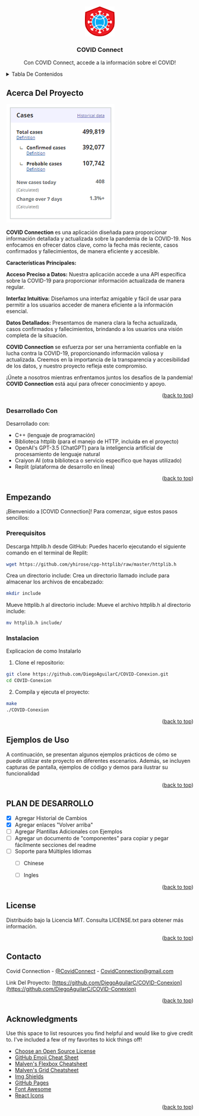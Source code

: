 
<!-- LOGO -->
<br />
<div align="center">
  <a href="https://github.com/othneildrew/Best-README-Template">
    <img src="images/logo.png" alt="Logo" width="80" height="80">
  </a>

  <h3 align="center">COVID Connect</h3>

  <p align="center">
    Con COVID Connect, accede a la información sobre el COVID!
    <br />
  </p>
</div>


<!-- TABLA DE CONTENIDOS -->
<details>
  <summary>Tabla De Contenidos</summary>
  <ol>
    <li>
      <a href="#about-the-project">Acerca del proyecto</a>
      <ul>
        <li><a href="#built-with">Construido con</a></li>
      </ul>
    </li>
    <li>
      <a href="#getting-started">Getting Started</a>
      <ul>
        <li><a href="#prerequisites">Prerequisitos</a></li>
        <li><a href="#installation">Instalacion</a></li>
      </ul>
    </li>
    <li><a href="#usage">Usage</a></li>
    <li><a href="#roadmap">Roadmap</a></li>
    <li><a href="#contributing">Contributing</a></li>
    <li><a href="#license">License</a></li>
    <li><a href="#contact">Contact</a></li>
    <li><a href="#acknowledgments">Acknowledgments</a></li>
  </ol>
</details>



<!-- ACERCA DEL PROYECTO -->
## Acerca Del Proyecto

[![Product Name Screen Shot][product-screenshot]](https://covidtracking.com/)

<b> COVID Connection </b> es una aplicación diseñada para proporcionar información detallada y actualizada sobre la pandemia de la COVID-19. Nos enfocamos en ofrecer datos clave, como la fecha más reciente, casos confirmados y fallecimientos, de manera eficiente y accesible.

<b>Características Principales:</b>

<b>Acceso Preciso a Datos:</b> Nuestra aplicación accede a una API específica sobre la COVID-19 para proporcionar información actualizada de manera regular.

<b>Interfaz Intuitiva:</b> Diseñamos una interfaz amigable y fácil de usar para permitir a los usuarios acceder de manera eficiente a la información esencial.

<b>Datos Detallados:</b> Presentamos de manera clara la fecha actualizada, casos confirmados y fallecimientos, brindando a los usuarios una visión completa de la situación.

<b> COVID Connection </b> se esfuerza por ser una herramienta confiable en la lucha contra la COVID-19, proporcionando información valiosa y actualizada. Creemos en la importancia de la transparencia y accesibilidad de los datos, y nuestro proyecto refleja este compromiso.

¡Únete a nosotros mientras enfrentamos juntos los desafíos de la pandemia! <b> COVID Connection </b> está aquí para ofrecer conocimiento y apoyo.

<p align="right">(<a href="#readme-top">back to top</a>)</p>



### Desarrollado Con

Desarrollado con:
- C++ (lenguaje de programación)
- Biblioteca httplib (para el manejo de HTTP, incluida en el proyecto)
- OpenAI's GPT-3.5 (ChatGPT) para la inteligencia artificial de procesamiento de lenguaje natural
- Craiyon AI (otra biblioteca o servicio específico que hayas utilizado)
- Replit (plataforma de desarrollo en línea)

<p align="right">(<a href="#readme-top">back to top</a>)</p>

<!-- EMPEZANDO -->
## Empezando

¡Bienvenido a [COVID Connection]! Para comenzar, sigue estos pasos sencillos:

### Prerequisitos

Descarga httplib.h desde GitHub:
Puedes hacerlo ejecutando el siguiente comando en el terminal de Replit:
  ```sh
  wget https://github.com/yhirose/cpp-httplib/raw/master/httplib.h
  ```
Crea un directorio include:
Crea un directorio llamado include para almacenar los archivos de encabezado:
  ```sh
  mkdir include
  ```
Mueve httplib.h al directorio include:
Mueve el archivo httplib.h al directorio include:
  ```sh
  mv httplib.h include/
  ```

### Instalacion

Explicacion de como Instalarlo


1. Clone el repositorio:
  ```sh
  git clone https://github.com/DiegoAguilarC/COVID-Conexion.git
  cd COVID-Conexion
  ```
2. Compila y ejecuta el proyecto:
  ```sh
  make
  ./COVID-Conexion
  ```

<p align="right">(<a href="#readme-top">back to top</a>)</p>



<!-- EJEMPLOS DE USO -->
## Ejemplos de Uso

A continuación, se presentan algunos ejemplos prácticos de cómo se puede utilizar este proyecto en diferentes escenarios. Además, se incluyen capturas de pantalla, ejemplos de código y demos para ilustrar su funcionalidad

<p align="right">(<a href="#readme-top">back to top</a>)</p>

<!-- PLAN DE DESARROLLO -->
## PLAN DE DESARROLLO

- [x] Agregar Historial de Cambios
- [x] Agregar enlaces "Volver arriba"
- [ ] Agregar Plantillas Adicionales con Ejemplos
- [ ] Agregar un documento de "componentes" para copiar y pegar fácilmente secciones del readme
- [ ] Soporte para Múltiples Idiomas
    - [ ] Chinese
    - [ ] Ingles


<p align="right">(<a href="#readme-top">back to top</a>)</p>

<!-- LICENSE -->
## License

Distribuido bajo la Licencia MIT. Consulta LICENSE.txt para obtener más información.

<p align="right">(<a href="#readme-top">back to top</a>)</p>



<!-- CONTACTO -->
## Contacto
Covid Connection - [@CovidConnect](https://twitter.com/CovidConnection) - CovidConnection@gmail.com

Link Del Proyecto: [https://github.com/DiegoAguilarC/COVID-Conexion](https://github.com/DiegoAguilarC/COVID-Conexion)

<p align="right">(<a href="#readme-top">back to top</a>)</p>


<!-- ACKNOWLEDGMENTS -->
## Acknowledgments

Use this space to list resources you find helpful and would like to give credit to. I've included a few of my favorites to kick things off!

* [Choose an Open Source License](https://choosealicense.com)
* [GitHub Emoji Cheat Sheet](https://www.webpagefx.com/tools/emoji-cheat-sheet)
* [Malven's Flexbox Cheatsheet](https://flexbox.malven.co/)
* [Malven's Grid Cheatsheet](https://grid.malven.co/)
* [Img Shields](https://shields.io)
* [GitHub Pages](https://pages.github.com)
* [Font Awesome](https://fontawesome.com)
* [React Icons](https://react-icons.github.io/react-icons/search)

<p align="right">(<a href="#readme-top">back to top</a>)</p>



<!-- MARKDOWN LINKS & IMAGES -->
<!-- https://www.markdownguide.org/basic-syntax/#reference-style-links -->
[contributors-shield]: https://img.shields.io/github/contributors/othneildrew/Best-README-Template.svg?style=for-the-badge
[contributors-url]: https://github.com/othneildrew/Best-README-Template/graphs/contributors
[forks-shield]: https://img.shields.io/github/forks/othneildrew/Best-README-Template.svg?style=for-the-badge
[forks-url]: https://github.com/othneildrew/Best-README-Template/network/members
[stars-shield]: https://img.shields.io/github/stars/othneildrew/Best-README-Template.svg?style=for-the-badge
[stars-url]: https://github.com/othneildrew/Best-README-Template/stargazers
[issues-shield]: https://img.shields.io/github/issues/othneildrew/Best-README-Template.svg?style=for-the-badge
[issues-url]: https://github.com/othneildrew/Best-README-Template/issues
[license-shield]: https://img.shields.io/github/license/othneildrew/Best-README-Template.svg?style=for-the-badge
[license-url]: https://github.com/othneildrew/Best-README-Template/blob/master/LICENSE.txt
[linkedin-shield]: https://img.shields.io/badge/-LinkedIn-black.svg?style=for-the-badge&logo=linkedin&colorB=555
[linkedin-url]: https://linkedin.com/in/othneildrew
[product-screenshot]: images/screenshot.png
[Next.js]: https://img.shields.io/badge/next.js-000000?style=for-the-badge&logo=nextdotjs&logoColor=white
[Next-url]: https://nextjs.org/
[React.js]: https://img.shields.io/badge/React-20232A?style=for-the-badge&logo=react&logoColor=61DAFB
[React-url]: https://reactjs.org/
[Vue.js]: https://img.shields.io/badge/Vue.js-35495E?style=for-the-badge&logo=vuedotjs&logoColor=4FC08D
[Vue-url]: https://vuejs.org/
[Angular.io]: https://img.shields.io/badge/Angular-DD0031?style=for-the-badge&logo=angular&logoColor=white
[Angular-url]: https://angular.io/
[Svelte.dev]: https://img.shields.io/badge/Svelte-4A4A55?style=for-the-badge&logo=svelte&logoColor=FF3E00
[Svelte-url]: https://svelte.dev/
[Laravel.com]: https://img.shields.io/badge/Laravel-FF2D20?style=for-the-badge&logo=laravel&logoColor=white
[Laravel-url]: https://laravel.com
[Bootstrap.com]: https://img.shields.io/badge/Bootstrap-563D7C?style=for-the-badge&logo=bootstrap&logoColor=white
[Bootstrap-url]: https://getbootstrap.com
[JQuery.com]: https://img.shields.io/badge/jQuery-0769AD?style=for-the-badge&logo=jquery&logoColor=white
[JQuery-url]: https://jquery.com 
